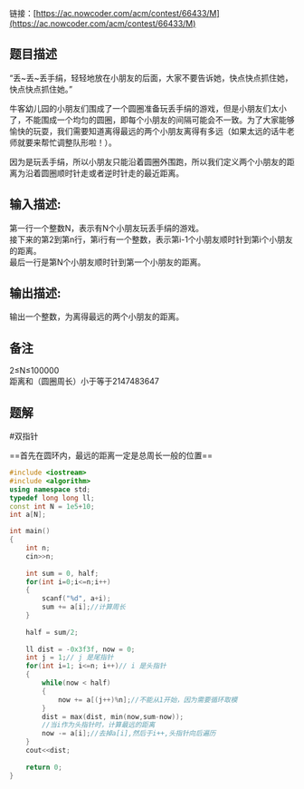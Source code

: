 链接：[https://ac.nowcoder.com/acm/contest/66433/M](https://ac.nowcoder.com/acm/contest/66433/M)  
## 题目描述

“丢~丢~丢手绢，轻轻地放在小朋友的后面，大家不要告诉她，快点快点抓住她，快点快点抓住她。”  

牛客幼儿园的小朋友们围成了一个圆圈准备玩丢手绢的游戏，但是小朋友们太小了，不能围成一个均匀的圆圈，即每个小朋友的间隔可能会不一致。为了大家能够愉快的玩耍，我们需要知道离得最远的两个小朋友离得有多远（如果太远的话牛老师就要来帮忙调整队形啦！）。

因为是玩丢手绢，所以小朋友只能沿着圆圈外围跑，所以我们定义两个小朋友的距离为沿着圆圈顺时针走或者逆时针走的最近距离。

## 输入描述:

第一行一个整数N，表示有N个小朋友玩丢手绢的游戏。  
接下来的第2到第n行，第i行有一个整数，表示第i-1个小朋友顺时针到第i个小朋友的距离。  
最后一行是第N个小朋友顺时针到第一个小朋友的距离。  

## 输出描述:

输出一个整数，为离得最远的两个小朋友的距离。

## 备注

2≤N≤100000  
距离和（圆圈周长）小于等于2147483647

## 题解

#双指针 

==首先在圆环内，最远的距离一定是总周长一般的位置==

```cpp
#include <iostream>
#include <algorithm>
using namespace std;
typedef long long ll;
const int N = 1e5+10;
int a[N];

int main()
{
    int n;
    cin>>n;
    
    int sum = 0, half;
    for(int i=0;i<=n;i++)
    {
        scanf("%d", a+i);
        sum += a[i];//计算周长
    }
    
    half = sum/2;
    
    ll dist = -0x3f3f, now = 0;
    int j = 1;// j 是尾指针
    for(int i=1; i<=n; i++)// i 是头指针
    {
        while(now < half)
        {
            now += a[(j++)%n];//不能从1开始，因为需要循环取模
        }
        dist = max(dist, min(now,sum-now)); 
        //当i作为头指针时，计算最远的距离
        now -= a[i];//去掉a[i],然后于i++,头指针向后遍历
    }
    cout<<dist;
	
    return 0;
}
```